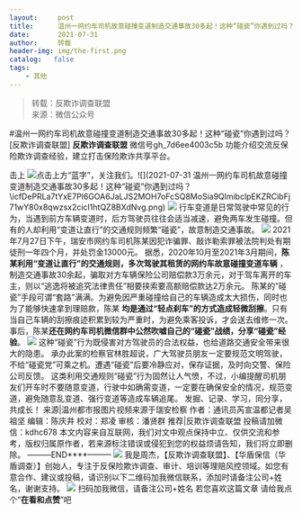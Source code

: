 ```yaml
---
layout:     post
title:      温州一网约车司机故意碰撞变道制造交通事故30多起！这种“碰瓷”你遇到过吗？
date:       2021-07-31
author:     转载
header-img: img/the-first.png
catalog:   false
tags:
    - 其他
---
```


<blockquote><p>转载：反欺诈调查联盟<br>
来源：微信公众号</p></blockquote>

#温州一网约车司机故意碰撞变道制造交通事故30多起！这种“碰瓷”你遇到过吗？
[反欺诈调查联盟]
**反欺诈调查联盟**
微信号gh_7d6ee4003c5b
功能介绍交流反保险欺诈调查经验，建立打击保险欺诈共享平台。

击上
![]({{site.baseurl}}/postimg/icfDePRLa7tYxE7Pl6GOA6JaLJS2MOH7oLqibgEhxp56uq2ufXcD2CHibKhlgEziaeNzPn4L5kXBzfL3siaQ7lnPVBA.png)点击上方“蓝字”，关注我们。![](2021-07-31
温州一网约车司机故意碰撞变道制造交通事故30多起！这种“碰瓷”你遇到过吗？\\icfDePRLa7tYxE7Pl6GOA6JaLJS2MOH7oFcSQ8MoSia9QlmibclpEKZRCibFj71wY80x8qwzsx2cicI1htQZ8BXdNvg.png)
![]({{site.baseurl}}/postimg/Ch5VicRLlxTaxvFIWxOfpI8yiaTAyXJlGLNlCVWKswEVh5z57LFjKXBlXYPok8ORkL9flGKP7b0jbTFX9DdWk31Q.gif)
行车变道是日常驾驶中常见的行为，当遇到前方车辆变道时，后方驾驶员往往会适当减速，避免两车发生碰撞。但有的人却利用“变道让直行”的交通规则频繁“碰瓷”，故意制造交通事故。
![]({{site.baseurl}}/postimg/mblq0vXJzhKUGib2ZOnbRmBvfJmrF1zXKmwawe30efW3q6QwWicvZPJI39e4yFGB9trwM2f73uQibfibq6wlmW2n1Q.png)
2021年7月27日下午，瑞安市网约车司机陈某因犯诈骗罪、敲诈勒索罪被法院判处有期徒刑一年四个月，并处罚金13000元。
据悉，2020年10月至2021年3月期间，**陈某利用“变道让直行”的交通规则，多次驾驶其租赁的网约车故意碰撞变道车辆**
，制造交通事故30余起，骗取对方车辆保险公司赔偿款3万余元，对于驾车离开的车主，则以“逃逸将被追究法律责任”相要挟索要高额赔偿款达2万余元。
陈某的“碰瓷”手段可谓“套路”满满。为避免因严重碰撞给自己的车辆造成太大损伤，同时也为了能够快速拿到理赔款，陈某
**均是通过“轻点刹车”的方式造成轻微刮擦**。只有当自己车辆的刮擦痕迹积累到较为严重时，为避免乘客投诉，才会送去维修一次。
事后，陈某**还在网约车司机微信群中公然吹嘘自己的“碰瓷”战绩，分享“碰瓷”经验**。
![]({{site.baseurl}}/postimg/Ch5VicRLlxTaxvFIWxOfpI8yiaTAyXJlGL4ChG7JFaoOoDGfHvxPGhNhOwC3k13poQb6vB6GOchibBhe6gst9wI4w.jpeg)
这种“碰瓷”行为既侵害对方驾驶员的合法权益，也给道路交通安全带来很大的隐患。
承办此案的检察官林胜超说，广大驾驶员朋友一定要规范文明驾驶，不给“碰瓷党”可乘之机。遭遇“碰瓷”后要冷静应对，保存证据，及时向交警、保险公司反馈。
这类利用交通规则“碰瓷”行为固然让人气愤，不过，小编提醒司机朋友们开车时不要随意变道，行驶中如确需变道，一定要在确保安全的情况，规范变道，避免随意乱变道、强行变道等造成车辆追尾。
发掘、记录、学习，同分享，共成长！
来源|温州都市报图片视频来源于瑞安检察
作者：通讯员芮宣温都记者吴祖坚
编辑：陈庆井
校对：郑凌
审核：潘贤群
推荐|反欺诈调查联盟
投稿请加微信：kdhc678
本文内容来自互联网，我们对文中观点保持中立、仅供交流和参考，版权归属原作者，若来源标注错误或侵犯到您的权益烦请告知，我们将立即删除。
———END****———
![]({{site.baseurl}}/postimg/L6usUGPiatBSs5Yxdp5NU9dpdqWanE7Mq7XpTo0mwlia1gia9NNFGTRYKdpVvrK2KgpAPictg52F8U9sicXI1jQ1dzA.jpeg)
我是周杰，【反欺诈调查联盟】、【华盾保信（华盾调查）】创始人，专注于反保险欺诈调查、审计、培训等理赔风控领域。如您有意合作、建议或投稿，请识别以下二维码加我微信联系，添加时请备注公司+姓名，谢谢支持。
![]({{site.baseurl}}/postimg/L6usUGPiatBQLNFXicXXQxXBwjwUmJlPGF0q5ZibOM9kCzhXR7EE7aTbgZIVibDd94F2CTC1GUb6zkDHLFKrVHibfjg.jpeg)
扫码加我微信，请备注公司+姓名
若您喜欢这篇文章
请给我点个“**在看和点赞**”吧
